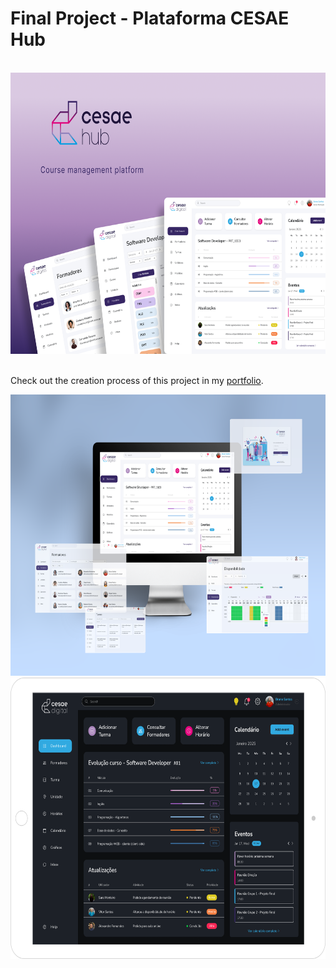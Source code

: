 # Final Project - Plataforma CESAE Hub
<br>
<div align="center">
  <img alt="Cesae Hub Cover" height="450" src="./images/Cover(1).png">
</div> 
<div>
  <br>
  <p>Check out the creation process of this project in my <a href="https://readymag.website/u1230609390/natana/cesaehub/" target="_blank">portfolio</a>.</p>
</div>
<div align="center">
  <img alt="Cesae Hub desktop" height="450" src="./images/Cover(3).png">
  <img alt="Cesae Hub desktop" height="450" src="./images/DarkModeTablet.png">
</div> 
 
